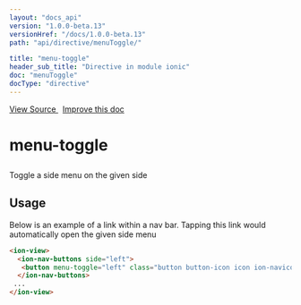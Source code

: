 ```yaml
---
layout: "docs_api"
version: "1.0.0-beta.13"
versionHref: "/docs/1.0.0-beta.13"
path: "api/directive/menuToggle/"

title: "menu-toggle"
header_sub_title: "Directive in module ionic"
doc: "menuToggle"
docType: "directive"
---
```


<div class="improve-docs">
  <a href='http://github.com/driftyco/ionic/tree/1.x/js/angular/directive/menuToggle.js#L1'>
    View Source
  </a>
  &nbsp;
  <a href='http://github.com/driftyco/ionic/edit/master/js/angular/directive/menuToggle.js#L1'>
    Improve this doc
  </a>
</div>




<h1 class="api-title">

  menu-toggle



</h1>





Toggle a side menu on the given side








  
<h2 id="usage">Usage</h2>
  
Below is an example of a link within a nav bar. Tapping this link would
automatically open the given side menu

```html
<ion-view>
  <ion-nav-buttons side="left">
   <button menu-toggle="left" class="button button-icon icon ion-navicon"></button>
  </ion-nav-buttons>
 ...
</ion-view>
```
  
  

  





